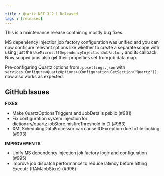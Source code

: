 ```yaml
---

title : Quartz.NET 3.2.1 Released
tags : [releases]
---
```


This is a maintenance release containing mostly bug fixes.

MS dependency injection job factory configuration was unified and you can now configure relevant options
like whether to create a separate scope with using just the `UseMicrosoftDependencyInjectionJobFactory` and its callback.
Now scoped jobs also get their properties set from job data map.

Pre-configuring Quartz options from `appsettings.json` with `services.Configure<QuartzOptions>(Configuration.GetSection("Quartz"));`
now also works as expected.

## GitHub Issues

__FIXES__

* Make QuartzOptions Triggers and JobDetails public (#981)
* Fix configuration system injection for dictionary/quartz.jobStore.misfireThreshold in DI (#983)
* XMLSchedulingDataProcessor can cause IOException due to file locking (#993)
  
__IMPROVEMENTS__
  
* Unify MS dependency injection job factory logic and configuration (#995)
* Improve job dispatch performance to reduce latency before hitting Execute (RAMJobStore) (#996)

<Download />
